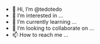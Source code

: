 - 👋 Hi, I’m @tedotedo
- 👀 I’m interested in ...
- 🌱 I’m currently learning ...
- 💞️ I’m looking to collaborate on ...
- 📫 How to reach me ...

<!---
tedotedo/tedotedo is a ✨ special ✨ repository because its `README.md` (this file) appears on your GitHub profile.
You can click the Preview link to take a look at your changes.
--->
